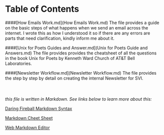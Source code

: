 # Table of Contents
 
####[How Emails Work.md](How Emails Work.md)
The file provides a guide on the basic steps of what happens when we send an email across the internet. I wrote this as how I understood it so if there are any errors are parts that need clarification, kindly inform me about it.

####[Unix for Poets Guides and Answer.md](Unix for Poets Guide and Answers.md)
The file provides provides the cheatsheet of all the questions in the book Unix for Poets by Kenneth Ward Church of AT&T Bell Laboratories.

####[Newsletter Workflow.md](Newsletter Workflow.md)
The file provides the step by step by detail on creating the internal Newsletter for SVI.
<br>
<br>
<br>
<br>
*this file is written in Markdown. See links below to learn more about this:*

[Daring Fireball Markdown Syntax](http://daringfireball.net/projects/markdown/basics)

[Markdown Cheet Sheet](https://github.com/adam-p/markdown-here/wiki/Markdown-Cheatsheet)

[Web Markdown Editor](http://dillinger.io/)
